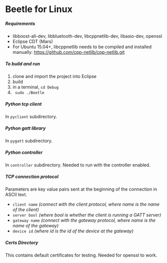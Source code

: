 # Beetle for Linux

##### Requirements
- libboost-all-dev, libbluetooth-dev, libcppnetlib-dev, libasio-dev, openssl
- Eclipse CDT (Mars)
- For Ubuntu 15.04+, libcppnetlib needs to be compiled and installed manually: https://github.com/cpp-netlib/cpp-netlib.git

##### To build and run
1. clone and import the project into Eclipse
2. build
3. in a terminal, ``` cd Debug ```
4. ``` sudo ./Beetle``` 

##### Python tcp client
In ```pyclient``` subdirectory. 

##### Python gatt library
In ```pygatt``` subdirectory. 

##### Python controller
In ```controller``` subdirectory. Needed to run with the controller enabled.

##### TCP connection protocol
Parameters are key value pairs sent at the beginning of the connection in ASCII text. 

* ```client name``` *(connect with the client protocol, where name is the name of the client)*
* ```server bool``` *(where bool is whether the client is running a GATT server)*
* ```gateway name``` *(connect with the gateway protocol, where name is the name of the gateway)*
* ```device id``` *(where id is the id of the device at the gateway)*

##### Certs Directory
This contains default certificates for testing. Needed for openssl to work.
